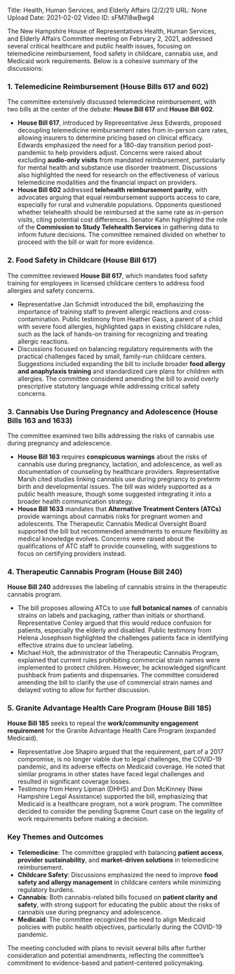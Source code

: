 Title: Health, Human Services, and Elderly Affairs (2/2/21)
URL: None
Upload Date: 2021-02-02
Video ID: sFM7I8wBwg4

The New Hampshire House of Representatives Health, Human Services, and Elderly Affairs Committee meeting on February 2, 2021, addressed several critical healthcare and public health issues, focusing on telemedicine reimbursement, food safety in childcare, cannabis use, and Medicaid work requirements. Below is a cohesive summary of the discussions:

### **1. Telemedicine Reimbursement (House Bills 617 and 602)**
The committee extensively discussed telemedicine reimbursement, with two bills at the center of the debate: **House Bill 617** and **House Bill 602**.  
- **House Bill 617**, introduced by Representative Jess Edwards, proposed decoupling telemedicine reimbursement rates from in-person care rates, allowing insurers to determine pricing based on clinical efficacy. Edwards emphasized the need for a 180-day transition period post-pandemic to help providers adjust. Concerns were raised about excluding **audio-only visits** from mandated reimbursement, particularly for mental health and substance use disorder treatment. Discussions also highlighted the need for research on the effectiveness of various telemedicine modalities and the financial impact on providers.  
- **House Bill 602** addressed **telehealth reimbursement parity**, with advocates arguing that equal reimbursement supports access to care, especially for rural and vulnerable populations. Opponents questioned whether telehealth should be reimbursed at the same rate as in-person visits, citing potential cost differences. Senator Kahn highlighted the role of the **Commission to Study Telehealth Services** in gathering data to inform future decisions. The committee remained divided on whether to proceed with the bill or wait for more evidence.  

### **2. Food Safety in Childcare (House Bill 617)**
The committee reviewed **House Bill 617**, which mandates food safety training for employees in licensed childcare centers to address food allergies and safety concerns.  
- Representative Jan Schmidt introduced the bill, emphasizing the importance of training staff to prevent allergic reactions and cross-contamination. Public testimony from Heather Gass, a parent of a child with severe food allergies, highlighted gaps in existing childcare rules, such as the lack of hands-on training for recognizing and treating allergic reactions.  
- Discussions focused on balancing regulatory requirements with the practical challenges faced by small, family-run childcare centers. Suggestions included expanding the bill to include broader **food allergy and anaphylaxis training** and standardized care plans for children with allergies. The committee considered amending the bill to avoid overly prescriptive statutory language while addressing critical safety concerns.  

### **3. Cannabis Use During Pregnancy and Adolescence (House Bills 163 and 1633)**
The committee examined two bills addressing the risks of cannabis use during pregnancy and adolescence.  
- **House Bill 163** requires **conspicuous warnings** about the risks of cannabis use during pregnancy, lactation, and adolescence, as well as documentation of counseling by healthcare providers. Representative Marsh cited studies linking cannabis use during pregnancy to preterm birth and developmental issues. The bill was widely supported as a public health measure, though some suggested integrating it into a broader health communication strategy.  
- **House Bill 1633** mandates that **Alternative Treatment Centers (ATCs)** provide warnings about cannabis risks for pregnant women and adolescents. The Therapeutic Cannabis Medical Oversight Board supported the bill but recommended amendments to ensure flexibility as medical knowledge evolves. Concerns were raised about the qualifications of ATC staff to provide counseling, with suggestions to focus on certifying providers instead.  

### **4. Therapeutic Cannabis Program (House Bill 240)**
**House Bill 240** addresses the labeling of cannabis strains in the therapeutic cannabis program.  
- The bill proposes allowing ATCs to use **full botanical names** of cannabis strains on labels and packaging, rather than initials or shorthand. Representative Conley argued that this would reduce confusion for patients, especially the elderly and disabled. Public testimony from Helena Josephson highlighted the challenges patients face in identifying effective strains due to unclear labeling.  
- Michael Holt, the administrator of the Therapeutic Cannabis Program, explained that current rules prohibiting commercial strain names were implemented to protect children. However, he acknowledged significant pushback from patients and dispensaries. The committee considered amending the bill to clarify the use of commercial strain names and delayed voting to allow for further discussion.  

### **5. Granite Advantage Health Care Program (House Bill 185)**
**House Bill 185** seeks to repeal the **work/community engagement requirement** for the Granite Advantage Health Care Program (expanded Medicaid).  
- Representative Joe Shapiro argued that the requirement, part of a 2017 compromise, is no longer viable due to legal challenges, the COVID-19 pandemic, and its adverse effects on Medicaid coverage. He noted that similar programs in other states have faced legal challenges and resulted in significant coverage losses.  
- Testimony from Henry Lipman (DHHS) and Don McKinney (New Hampshire Legal Assistance) supported the bill, emphasizing that Medicaid is a healthcare program, not a work program. The committee decided to consider the pending Supreme Court case on the legality of work requirements before making a decision.  

### **Key Themes and Outcomes**
- **Telemedicine**: The committee grappled with balancing **patient access**, **provider sustainability**, and **market-driven solutions** in telemedicine reimbursement.  
- **Childcare Safety**: Discussions emphasized the need to improve **food safety and allergy management** in childcare centers while minimizing regulatory burdens.  
- **Cannabis**: Both cannabis-related bills focused on **patient clarity and safety**, with strong support for educating the public about the risks of cannabis use during pregnancy and adolescence.  
- **Medicaid**: The committee recognized the need to align Medicaid policies with public health objectives, particularly during the COVID-19 pandemic.  

The meeting concluded with plans to revisit several bills after further consideration and potential amendments, reflecting the committee’s commitment to evidence-based and patient-centered policymaking.